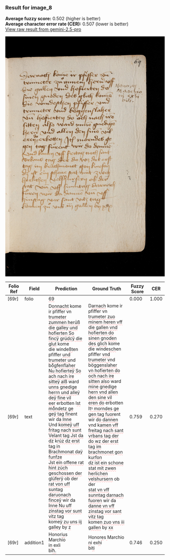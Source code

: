 ### Result for image_8
**Average fuzzy score:** 0.502 (higher is better)<br>**Average character error rate (CER):** 0.507 (lower is better)<br>[View raw result from gemini-2.5-pro](https://github.com/RISE-UNIBAS/humanities_data_benchmark/blob/main/results/2025-10-24/T0272/request_T0272_image_8.json)

<img src="https://github.com/RISE-UNIBAS/humanities_data_benchmark/blob/main/benchmarks/medieval_manuscripts/images/image_8.jpg?raw=true" alt="image_8" width="800px">

<style>
.diff { text-decoration: underline; text-decoration-color: #ffcccc; text-decoration-style: wavy; }
</style>

| Folio Ref | Field | Prediction | Ground Truth | Fuzzy Score | CER |
|-----------|-------|------------|--------------|-------------|-----|
| [69r] | folio | <span class="diff">69</span> |  | 0.000 | 1.000 |
| [69r] | text | D<span class="diff">onnacht</span> kome ir pfiffer vn<br><span class="diff">trumeter zummen heruͥß<br>die galley und hofierten So<br>fincÿ grúdcÿ die glut</span> kome<br>die winde<span class="diff">ßt</span>en pfiffer <span class="diff">und<br>trumeter u</span>nd b<span class="diff">oͤgfenflaher<br>Nu hofierteÿ So ach nach ire<br>sitteÿ alß</span> ward <span class="diff">unns gnedige<br>herrn und alleÿ deÿ fine vil<br>eer</span> erbotten I<span class="diff">st moͤndetz ge<br>geÿ tag fin</span>ent wir d<span class="diff">a Inne<br>U</span>nd k<span class="diff">omeÿ uff fritag nach sunt<br>Velant tag Jst da dz</span> k<span class="diff">rúz dz erst<br>tag in Brachmonat daÿ funfze<br>Jst ein offene rat hint zúch<br>geschossen der glúferÿ</span> ob der<br><span class="diff">rat von uff suntag daruonach<br>finceÿ</span> wir da <span class="diff">Inne Nu uff<br>zinstag vor sunt vitz tag<br></span>kome<span class="diff">ÿ zu uns iij galley</span> by <span class="diff">z</span> | D<span class="diff">arnach</span> kome ir pfiffer vn<br><span class="diff"> trumeter zuo minem heren vff<br> die gallen vnd hofierten do<br> sinen gnoden des glich</span> kome<br><span class="diff"> </span>die winde<span class="diff">sch</span>en pfiffer <span class="diff">vnd<br> trumeter v</span>nd b<span class="diff">öggenslaher<br> vn hofierten do och nach ire<br> sitten also</span> ward <span class="diff">mine gnedige<br> hern vnd allen den sine vil<br> eren do</span> erbotten I<span class="diff">tꝰ morndes ge<br> gen tag fuor</span>ent wir d<span class="diff">o dannen<br> v</span>nd k<span class="diff">amen vff freitag nach sant<br> vrbans tag der do wz der erst<br> tag im brachmonet gon</span> k<span class="diff">urfon<br> dz ist ein schone stat mit zwen<br> herlichen velshursern</span> ob der<br><span class="diff"> stat vn vff sunntag darnach<br> fuoren</span> wir da <span class="diff">danne vn vff<br> zinstag vor sant vitz tag<br> </span>kome<span class="diff">n zuo vns iii gallen</span> by <span class="diff">xx</span> | 0.759 | 0.270 |
| [69r] | addition1 | Honor<span class="diff">iu</span>s<span class="diff"><br></span>Marchio<br>i<span class="diff">n</span> ex<span class="diff">l</span>i<br>bi<span class="diff">ħ.</span> | Honor<span class="diff">e</span>s<span class="diff"> </span>Marchio<br><span class="diff"> n</span>i ex<span class="diff">h</span>i<br><span class="diff"> </span>bi<span class="diff">ti</span> | 0.746 | 0.250 |
